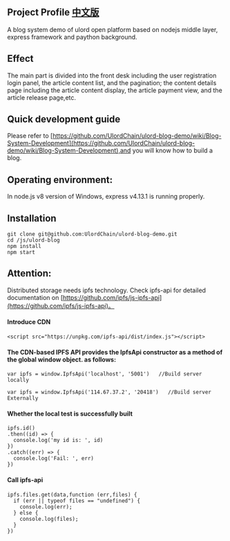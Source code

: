 
Project Profile [中文版](https://github.com/UlordChain/ulord-blog-demo/blob/master/js/READEME_ZH.MD)
------
A blog system demo of ulord open platform based on nodejs middle layer, express framework and paython background.</br>

Effect
------
The main part is divided into the front desk including the user registration login panel, the article content list, and the pagination; the content details page including the article content display, the article payment view, and the article release page,etc.</br>

Quick development guide
------
Please refer to [https://github.com/UlordChain/ulord-blog-demo/wiki/Blog-System-Development](https://github.com/UlordChain/ulord-blog-demo/wiki/Blog-System-Development),and you will know how to build a blog.

Operating environment:
------
In node.js v8 version of Windows, express v4.13.1 is running properly.</br>

Installation
------
    git clone git@github.com:UlordChain/ulord-blog-demo.git
    cd /js/ulord-blog  
    npm install  
    npm start

Attention: 
------
Distributed storage needs ipfs technology. Check ipfs-api for detailed documentation on [https://github.com/ipfs/js-ipfs-api](https://github.com/ipfs/js-ipfs-api)。</br>

#### Introduce CDN
    <script src="https://unpkg.com/ipfs-api/dist/index.js"></script>
    
#### The CDN-based IPFS API provides the IpfsApi constructor as a method of the global window object. as follows:

    var ipfs = window.IpfsApi('localhost', '5001')   //Build server locally
    
    var ipfs = window.IpfsApi('114.67.37.2', '20418')   //Build server Externally

#### Whether the local test is successfully built
    ipfs.id()
    .then((id) => {
      console.log('my id is: ', id)
    })
    .catch((err) => {
      console.log('Fail: ', err)
    })
   
#### Call ipfs-api
    ipfs.files.get(data,function (err,files) {
      if (err || typeof files == "undefined") {
        console.log(err);
      } else {
        console.log(files);
      }
    })

